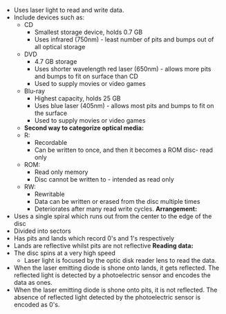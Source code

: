 - Uses laser light to read and write data.
- Include devices such as:
	- CD
		- Smallest storage device, holds 0.7 GB
		- Uses infrared (750nm) - least number of pits and bumps out of all optical storage
	- DVD
		- 4.7 GB storage
		- Uses shorter wavelength red laser (650nm) - allows more pits and bumps to fit on surface than CD
		- Used to supply movies or video games
	- Blu-ray
		- Highest capacity, holds 25 GB
		- Uses blue laser (405nm) - allows most pits and bumps to fit on the surface
		- Used to supply movies or video games
	- **Second way to categorize optical media:**
	- R:
		- Recordable
		- Can be written to once, and then it becomes a ROM disc- read only
	- ROM:
		- Read only memory
		- Disc cannot be written to - intended as read only
	- RW:
		- Rewritable
		- Data can be written or erased from the disc multiple times
		- Deteriorates after many read write cycles.
**Arrangement:**
- Uses a single spiral which runs out from the center to the edge of the disc
- Divided into sectors
- Has pits and lands which record 0's and 1's respectively
- Lands are reflective whilst pits are not reflective
**Reading data:**
- The disc spins at a very high speed 
	- Laser light is focused by the optic disk reader lens to read the data. 
- When the laser emitting diode is shone onto lands, it gets reflected. The reflected light is detected by a photoelectric sensor and encodes the data as ones.
- When the laser emitting diode is shone onto pits, it is not reflected. The absence of reflected light detected by the photoelectric sensor is encoded as 0's.